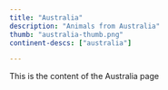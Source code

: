 ```yaml
---
title: "Australia"
description: "Animals from Australia"
thumb: "australia-thumb.png"
continent-descs: ["australia"]

---
```

This is the content of the Australia page

